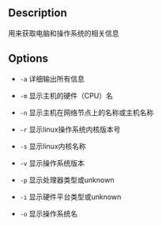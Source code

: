 ## Description

用来获取电脑和操作系统的相关信息

## Options

- `-a` 详细输出所有信息

- `-m` 显示主机的硬件（CPU）名

- `-n` 显示主机在网络节点上的名称或主机名称

- `-r` 显示linux操作系统内核版本号

- `-s` 显示linux内核名称

- `-v` 显示操作系统版本

- `-p` 显示处理器类型或unknown

- `-i` 显示硬件平台类型或unknown

- `-o` 显示操作系统名
